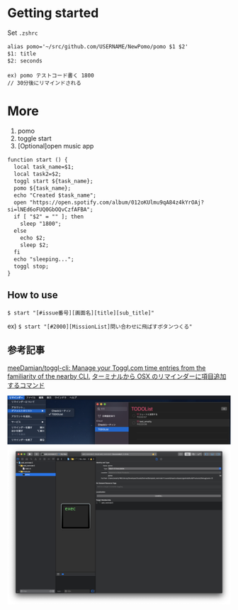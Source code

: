 # Getting started

Set `.zshrc`

```
alias pomo='~/src/github.com/USERNAME/NewPomo/pomo $1 $2'
$1: title
$2: seconds

ex) pomo テストコード書く 1800
// 30分後にリマインドされる
```

# More

1. pomo
2. toggle start
3. [Optional]open music app

```
function start () {
  local task_name=$1;
  local task2=$2;
  toggl start ${task_name};
  pomo ${task_name};
  echo "Created $task_name";
  open "https://open.spotify.com/album/012oKUlmu9qA84z4kYrOAj?si=lNEd6oFUQ0GbOQvCzfAFBA";
  if [ "$2" = "" ]; then
    sleep "1800";
  else
    echo $2;
    sleep $2;
  fi
  echo "sleeping...";
  toggl stop;
}
```

## How to use

`$ start "[#issue番号][画面名][title][sub_title]"`

ex)
`$ start "[#2000][MissionList]問い合わせに飛ばすボタンつくる"`

## 参考記事

[meeDamian/toggl-cli: Manage your Toggl.com time entries from the familiarity of the nearby CLI.](https://github.com/meeDamian/toggl-cli)
[ターミナルから OSX のリマインダーに項目追加するコマンド](http://takuya-1st.hatenablog.jp/entry/2013/09/16/062801)


<img src="img/img1.png" width="800">
<img src="img/img2.png" width="800">
